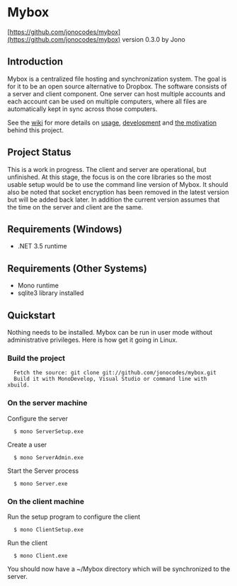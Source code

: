 Mybox
=====
[https://github.com/jonocodes/mybox](https://github.com/jonocodes/mybox)
version 0.3.0 by Jono


Introduction
------------
Mybox is a centralized file hosting and synchronization system. The goal is for it to be an open source alternative to Dropbox. The software consists of a server and client component. One server can host multiple accounts and each account can be used on multiple computers, where all files are automatically kept in sync across those computers.

See the [wiki](https://github.com/jonocodes/mybox/wiki) for more details on [usage](https://github.com/jonocodes/mybox/wiki/Usage), [development](https://github.com/jonocodes/mybox/Development) and [the motivation](https://github.com/jonocodes/mybox/wiki/Project-Goals) behind this project.


Project Status
--------------
This is a work in progress. The client and server are operational, but unfinished. At this stage, the focus is on the core libraries so the most usable setup would be to use the command line version of Mybox. It should also be noted that socket encryption has been removed in the latest version but will be added back later. In addition the current version assumes that the time on the server and client are the same.


Requirements (Windows)
----------------------
*  .NET 3.5 runtime


Requirements (Other Systems)
----------------------------
*  Mono runtime
*  sqlite3 library installed


Quickstart
----------
Nothing needs to be installed. Mybox can be run in user mode without administrative privileges. Here is how get it going in Linux.


### Build the project ###

      Fetch the source: git clone git://github.com/jonocodes/mybox.git
      Build it with MonoDevelop, Visual Studio or command line with xbuild.


### On the server machine ###

Configure the server

      $ mono ServerSetup.exe

Create a user

      $ mono ServerAdmin.exe
      
Start the Server process

      $ mono Server.exe


### On the client machine ###

Run the setup program to configure the client

      $ mono ClientSetup.exe

Run the client

      $ mono Client.exe

You should now have a ~/Mybox directory which will be synchronized to the server.


